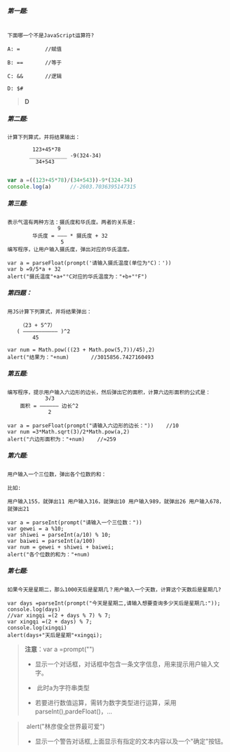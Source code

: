 ##### 第一题:

```

下面哪一个不是JavaScript运算符?											

A: =		//赋值
		
B: ==		//等于

C: &&		//逻辑

D: $#
```

> **D**



##### 第二题:

```
计算下列算式，并将结果输出：

		123+45*78
	   ____________ -9(324-34)
		 34+543
		
```

```js
var a =((123+45*78)/(34+543))-9*(324-34)
console.log(a)		//-2603.7036395147315
```

##### 第三题:

```
表示气温有两种方法：摄氏度和华氏度。两者的关系是:
				9
		华氏度 = ——— * 摄氏度 + 32
        		 5
编写程序，让用户输入摄氏度，弹出对应的华氏温度。
```

```
var a = parseFloat(prompt('请输入摄氏温度(单位为°C)：'))
var b =9/5*a + 32
alert("摄氏温度"+a+"°C对应的华氏温度为："+b+"°F")
```

##### 第四题：

```
用JS计算下列算式，并将结果弹出：

	（23 + 5^7）
   ( ——————————— )^2
		45
```

```
var num = Math.pow(((23 + Math.pow(5,7))/45),2)
alert("结果为："+num)		//3015856.7427160493
```

##### 第五题:

```
编写程序，提示用户输入六边形的边长，然后弹出它的面积，计算六边形面积的公式是：
			3√3
	面积 = —————— 边长^2
			 2

```

```
var a = parseFloat(prompt("请输入六边形的边长："))	//10
var num =3*Math.sqrt(3)/2*Math.pow(a,2)
alert("六边形面积为："+num)	//≈259
```

##### 第六题:

```
用户输入一个三位数，弹出各个位数的和：

比如:

用户输入155，就弹出11 用户输入316，就弹出10 用户输入989，就弹出26 用户输入678，就弹出21
```

```
var a = parseInt(prompt("请输入一个三位数："))
var gewei = a %10;
var shiwei = parseInt(a/10) % 10;
var baiwei = parseInt(a/100)
var num = gewei + shiwei + baiwei;
alert("各个位数的和为："+num)

```

##### 第七题:

```
如果今天是星期二，那么1000天后是星期几？用户输入一个天数，计算这个天数后是星期几?
```

```
var days =parseInt(prompt("今天是星期二,请输入想要查询多少天后是星期几:"));
console.log(days)
//var xingqi =(2 + days % 7) % 7;
var xingqi =(2 + days) % 7;
console.log(xingqi)
alert(days+"天后是星期"+xingqi);
```

> **注意**：var a =prompt("")
>
> - ​    显示一个对话框，对话框中包含一条文字信息，用来提示用户输入文字。
>
> - ​	此时a为字符串类型
>
> - ​	若要进行数值运算，需转为数字类型进行运算，采用parseInt(),pardeFloat()，...
>
>   

> ​		   alert("林彦俊全世界最可爱")
>
> - ​    显示一个警告对话框,上面显示有指定的文本内容以及一个"确定"按钮。

